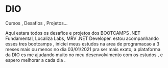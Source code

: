 # DIO
Cursos , Desafios , Projetos...

Aqui estara todos os desafios e projetos dos BOOTCAMPS .NET Fundamental, Localiza Labs, MRV .NET Developer.
estou acompanhando esses tres bootcamps , iniciei meus estudos na area de programacao a 3 meses mais ou menos no dia 03/01/2021 pra ser mais exato,
a plataforma da DIO es me ajudando muito no meu desenvolvimento com os estudos , e espero melhorar a cada dia .

